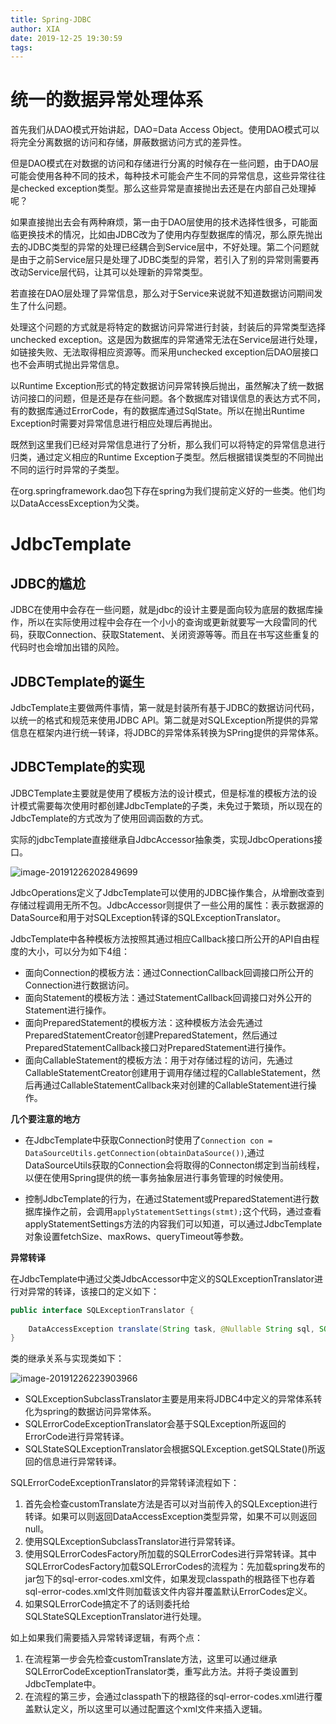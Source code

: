 ```yaml
---
title: Spring-JDBC
author: XIA
date: 2019-12-25 19:30:59
tags:
---
```


# 统一的数据异常处理体系

首先我们从DAO模式开始讲起，DAO=Data Access Object。使用DAO模式可以将完全分离数据的访问和存储，屏蔽数据访问方式的差异性。

但是DAO模式在对数据的访问和存储进行分离的时候存在一些问题，由于DAO层可能会使用各种不同的技术，每种技术可能会产生不同的异常信息，这些异常往往是checked exception类型。那么这些异常是直接抛出去还是在内部自己处理掉呢？

如果直接抛出去会有两种麻烦，第一由于DAO层使用的技术选择性很多，可能面临更换技术的情况，比如由JDBC改为了使用内存型数据库的情况，那么原先抛出去的JDBC类型的异常的处理已经耦合到Service层中，不好处理。第二个问题就是由于之前Service层只是处理了JDBC类型的异常，若引入了别的异常则需要再改动Service层代码，让其可以处理新的异常类型。

若直接在DAO层处理了异常信息，那么对于Service来说就不知道数据访问期间发生了什么问题。

处理这个问题的方式就是将特定的数据访问异常进行封装，封装后的异常类型选择unchecked exception。这是因为数据库的异常通常无法在Service层进行处理，如链接失败、无法取得相应资源等。而采用unchecked exception后DAO层接口也不会声明式抛出异常信息。

以Runtime Exception形式的特定数据访问异常转换后抛出，虽然解决了统一数据访问接口的问题，但是还是存在些问题。各个数据库对错误信息的表达方式不同，有的数据库通过ErrorCode，有的数据库通过SqlState。所以在抛出Runtime Exception时需要对异常信息进行相应处理后再抛出。

既然到这里我们已经对异常信息进行了分析，那么我们可以将特定的异常信息进行归类，通过定义相应的Runtime Exception子类型。然后根据错误类型的不同抛出不同的运行时异常的子类型。

在org.springframework.dao包下存在spring为我们提前定义好的一些类。他们均以DataAccessException为父类。

# JdbcTemplate

## JDBC的尴尬

JDBC在使用中会存在一些问题，就是jdbc的设计主要是面向较为底层的数据库操作，所以在实际使用过程中会存在一个小小的查询或更新就要写一大段雷同的代码，获取Connection、获取Statement、关闭资源等等。而且在书写这些重复的代码时也会增加出错的风险。

## JDBCTemplate的诞生

JdbcTemplate主要做两件事情，第一就是封装所有基于JDBC的数据访问代码，以统一的格式和规范来使用JDBC API。第二就是对SQLException所提供的异常信息在框架内进行统一转译，将JDBC的异常体系转换为SPring提供的异常体系。

## JDBCTemplate的实现

JDBCTemplate主要就是使用了模板方法的设计模式，但是标准的模板方法的设计模式需要每次使用时都创建JdbcTemplate的子类，未免过于繁琐，所以现在的JdbcTemplate的方式改为了使用回调函数的方式。

实际的jdbcTemplate直接继承自JdbcAccessor抽象类，实现JdbcOperations接口。

![image-20191226202849699](C:\Users\xiabx\AppData\Roaming\Typora\typora-user-images\image-20191226202849699.png)

JdbcOperations定义了JdbcTemplate可以使用的JDBC操作集合，从增删改查到存储过程调用无所不包。JdbcAccessor则提供了一些公用的属性：表示数据源的DataSource和用于对SQLException转译的SQLExceptionTranslator。

JdbcTemplate中各种模板方法按照其通过相应Callback接口所公开的API自由程度的大小，可以分为如下4组：

+ 面向Connection的模板方法：通过ConnectionCallback回调接口所公开的Connection进行数据访问。
+ 面向Statement的模板方法：通过StatementCallback回调接口对外公开的Statement进行操作。
+ 面向PreparedStatement的模板方法：这种模板方法会先通过PreparedStatementCreator创建PreparedStatement，然后通过PreparedStatementCallback接口对PreparedStatement进行操作。
+ 面向CallableStatement的模板方法：用于对存储过程的访问，先通过CallableStatementCreator创建用于调用存储过程的CallableStatement，然后再通过CallableStatementCallback来对创建的CallableStatement进行操作。

**几个要注意的地方**

+ 在JdbcTemplate中获取Connection时使用了`Connection con = DataSourceUtils.getConnection(obtainDataSource())`,通过DataSourceUtils获取的Connection会将取得的Connecton绑定到当前线程，以便在使用Spring提供的统一事务抽象层进行事务管理的时候使用。

+ 控制JdbcTemplate的行为，在通过Statement或PreparedStatement进行数据库操作之前，会调用`applyStatementSettings(stmt);`这个代码，通过查看applyStatementSettings方法的内容我们可以知道，可以通过JdbcTemplate对象设置fetchSize、maxRows、queryTimeout等参数。

**异常转译**

在JdbcTemplate中通过父类JdbcAccessor中定义的SQLExceptionTranslator进行对异常的转译，该接口的定义如下：

```java
public interface SQLExceptionTranslator {
    
	DataAccessException translate(String task, @Nullable String sql, SQLException ex);
}
```

类的继承关系与实现类如下：

![image-20191226223903966](C:\Users\xiabx\AppData\Roaming\Typora\typora-user-images\image-20191226223903966.png)

+ SQLExceptionSubclassTranslator主要是用来将JDBC4中定义的异常体系转化为spring的数据访问异常体系。
+ SQLErrorCodeExceptionTranslator会基于SQLException所返回的ErrorCode进行异常转译。
+ SQLStateSQLExceptionTranslator会根据SQLException.getSQLState()所返回的信息进行异常转译。

SQLErrorCodeExceptionTranslator的异常转译流程如下：

1. 首先会检查customTranslate方法是否可以对当前传入的SQLException进行转译。如果可以则返回DataAccessException类型异常，如果不可以则返回null。
2. 使用SQLExceptionSubclassTranslator进行异常转译。
3. 使用SQLErrorCodesFactory所加载的SQLErrorCodes进行异常转译。其中SQLErrorCodesFactory加载SQLErrorCodes的流程为：先加载spring发布的jar包下的sql-error-codes.xml文件，如果发现classpath的根路径下也存着sql-error-codes.xml文件则加载该文件内容并覆盖默认ErrorCodes定义。
4. 如果SQLErrorCode搞定不了的话则委托给SQLStateSQLExceptionTranslator进行处理。

如上如果我们需要插入异常转译逻辑，有两个点：

1. 在流程第一步会先检查customTranslate方法，这里可以通过继承SQLErrorCodeExceptionTranslator类，重写此方法。并将子类设置到JdbcTemplate中。
2. 在流程的第三步，会通过classpath下的根路径的sql-error-codes.xml进行覆盖默认定义，所以这里可以通过配置这个xml文件来插入逻辑。





